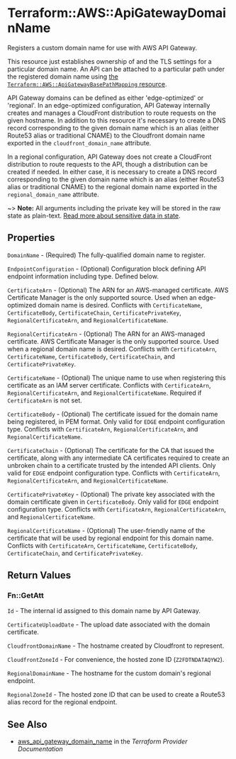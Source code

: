 # Terraform::AWS::ApiGatewayDomainName

Registers a custom domain name for use with AWS API Gateway.

This resource just establishes ownership of and the TLS settings for
a particular domain name. An API can be attached to a particular path
under the registered domain name using
[the `Terraform::AWS::ApiGatewayBasePathMapping` resource](api_gateway_base_path_mapping.html).

API Gateway domains can be defined as either 'edge-optimized' or 'regional'.  In an edge-optimized configuration,
API Gateway internally creates and manages a CloudFront distribution to route requests on the given hostname. In
addition to this resource it's necessary to create a DNS record corresponding to the given domain name which is an alias
(either Route53 alias or traditional CNAME) to the Cloudfront domain name exported in the `cloudfront_domain_name`
attribute.

In a regional configuration, API Gateway does not create a CloudFront distribution to route requests to the API, though
a distribution can be created if needed. In either case, it is necessary to create a DNS record corresponding to the
given domain name which is an alias (either Route53 alias or traditional CNAME) to the regional domain name exported in
the `regional_domain_name` attribute.

~> **Note:** All arguments including the private key will be stored in the raw state as plain-text.
[Read more about sensitive data in state](/docs/state/sensitive-data.html).

## Properties

`DomainName` - (Required) The fully-qualified domain name to register.

`EndpointConfiguration` - (Optional) Configuration block defining API endpoint information including type. Defined below.

`CertificateArn` - (Optional) The ARN for an AWS-managed certificate. AWS Certificate Manager is the only supported source. Used when an edge-optimized domain name is desired. Conflicts with `CertificateName`, `CertificateBody`, `CertificateChain`, `CertificatePrivateKey`, `RegionalCertificateArn`, and `RegionalCertificateName`.

`RegionalCertificateArn` - (Optional) The ARN for an AWS-managed certificate. AWS Certificate Manager is the only supported source. Used when a regional domain name is desired. Conflicts with `CertificateArn`, `CertificateName`, `CertificateBody`, `CertificateChain`, and `CertificatePrivateKey`.

`CertificateName` - (Optional) The unique name to use when registering this
certificate as an IAM server certificate. Conflicts with `CertificateArn`, `RegionalCertificateArn`, and
`RegionalCertificateName`. Required if `CertificateArn` is not set.

`CertificateBody` - (Optional) The certificate issued for the domain name
being registered, in PEM format. Only valid for `EDGE` endpoint configuration type. Conflicts with `CertificateArn`, `RegionalCertificateArn`, and
`RegionalCertificateName`.

`CertificateChain` - (Optional) The certificate for the CA that issued the
certificate, along with any intermediate CA certificates required to
create an unbroken chain to a certificate trusted by the intended API clients. Only valid for `EDGE` endpoint configuration type. Conflicts with `CertificateArn`,
`RegionalCertificateArn`, and `RegionalCertificateName`.

`CertificatePrivateKey` - (Optional) The private key associated with the
domain certificate given in `CertificateBody`. Only valid for `EDGE` endpoint configuration type. Conflicts with `CertificateArn`, `RegionalCertificateArn`, and `RegionalCertificateName`.

`RegionalCertificateName` - (Optional) The user-friendly name of the certificate that will be used by regional endpoint for this domain name. Conflicts with `CertificateArn`, `CertificateName`, `CertificateBody`, `CertificateChain`, and
`CertificatePrivateKey`.


## Return Values

### Fn::GetAtt

`Id` - The internal id assigned to this domain name by API Gateway.

`CertificateUploadDate` - The upload date associated with the domain certificate.

`CloudfrontDomainName` - The hostname created by Cloudfront to represent.

`CloudfrontZoneId` - For convenience, the hosted zone ID (`Z2FDTNDATAQYW2`).

`RegionalDomainName` - The hostname for the custom domain's regional endpoint.

`RegionalZoneId` - The hosted zone ID that can be used to create a Route53 alias record for the regional endpoint.

## See Also

* [aws_api_gateway_domain_name](https://www.terraform.io/docs/providers/aws/r/api_gateway_domain_name.html) in the _Terraform Provider Documentation_